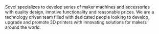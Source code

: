 Sovol specializes to develop series of maker machines and accessories with quality design, innotive functionality and reasonable prices. We are a technology driven team filled with dedicated people looking to develop, upgrade and promote 3D printers with innovating solutions for makers around the world.
